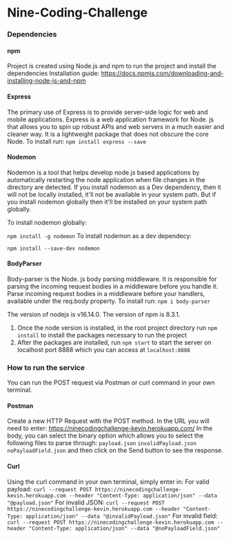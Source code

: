 # Nine-Coding-Challenge

### Dependencies
#### npm
Project is created using Node.js and npm to run the project and install the dependencies
Installation guide: https://docs.npmjs.com/downloading-and-installing-node-js-and-npm

#### Express
The primary use of Express is to provide server-side logic for web and mobile applications. 
Express is a web application framework for Node. js that allows you to spin up robust APIs and web servers in a much easier and cleaner way. It is a lightweight package that does not obscure the core Node.
To install run:
`npm install express --save`

#### Nodemon
Nodemon is a tool that helps develop node.js based applications by automatically restarting the node application when file changes in the directory are detected.
If you install nodemon as a Dev dependency, then it will not be locally installed, it'll not be available in your system path. But if you install nodemon globally then it'll be installed on your system path globally.

To install nodemon globally:

`npm install -g nodemon`
To install nodemon as a dev dependecy:

`npm install --save-dev nodemon`

#### BodyParser
Body-parser is the Node. js body parsing middleware. It is responsible for parsing the incoming request bodies in a middleware before you handle it.
Parse incoming request bodies in a middleware before your handlers, available under the req.body property.
To install run:
`npm i body-parser`


The version of nodejs is v16.14.0.
The version of npm is 8.3.1.
1. Once the node version is installed, in the root project directory run `npm install` to install the packages necessary to run the project
2. After the packages are installed, run `npm start` to start the server on localhost port 8888 which you can access at `localhost:8888`


### How to run the service
You can run the POST request via Postman or curl command in your own terminal.

#### Postman
Create a new HTTP Request with the POST method. In the URL you will need to enter: https://ninecodingchallenge-kevin.herokuapp.com/
In the body, you can select the binary option which allows you to select the following files to parse through: 
`payload.json`
`invalidPayload.json`
`noPayloadField.json`
and then click on the Send button to see the response.

#### Curl
Using the curl command in your own terminal, simply enter in:
For valid payload:
`curl --request POST https://ninecodingchallenge-kevin.herokuapp.com --header "Content-Type: application/json" --data "@payload.json"`
For invalid JSON:
`curl --request POST https://ninecodingchallenge-kevin.herokuapp.com --header "Content-Type: application/json" --data "@invalidPayload.json"`
For invalid field:
`curl --request POST https://ninecodingchallenge-kevin.herokuapp.com --header "Content-Type: application/json" --data "@noPayloadField.json"`